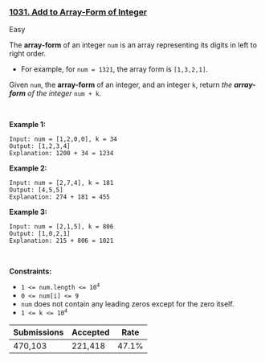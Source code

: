 ### [1031. Add to Array-Form of Integer](https://leetcode.com/problems/add-to-array-form-of-integer/)

Easy

The __array-form__ of an integer `` num `` is an array representing its digits in left to right order.

*   For example, for `` num = 1321 ``, the array form is `` [1,3,2,1] ``.

Given `` num ``, the __array-form__ of an integer, and an integer `` k ``, return _the __array-form__ of the integer_ `` num + k ``.

 

<strong class="example">Example 1:</strong>

```
Input: num = [1,2,0,0], k = 34
Output: [1,2,3,4]
Explanation: 1200 + 34 = 1234
```

<strong class="example">Example 2:</strong>

```
Input: num = [2,7,4], k = 181
Output: [4,5,5]
Explanation: 274 + 181 = 455
```

<strong class="example">Example 3:</strong>

```
Input: num = [2,1,5], k = 806
Output: [1,0,2,1]
Explanation: 215 + 806 = 1021
```

 

__Constraints:__

*   <code>1 <= num.length <= 10<sup>4</sup></code>
*   `` 0 <= num[i] <= 9 ``
*   `` num `` does not contain any leading zeros except for the zero itself.
*   <code>1 <= k <= 10<sup>4</sup></code>

| Submissions    | Accepted     | Rate   |
| -------------- | ------------ | ------ |
| 470,103 | 221,418 | 47.1% |